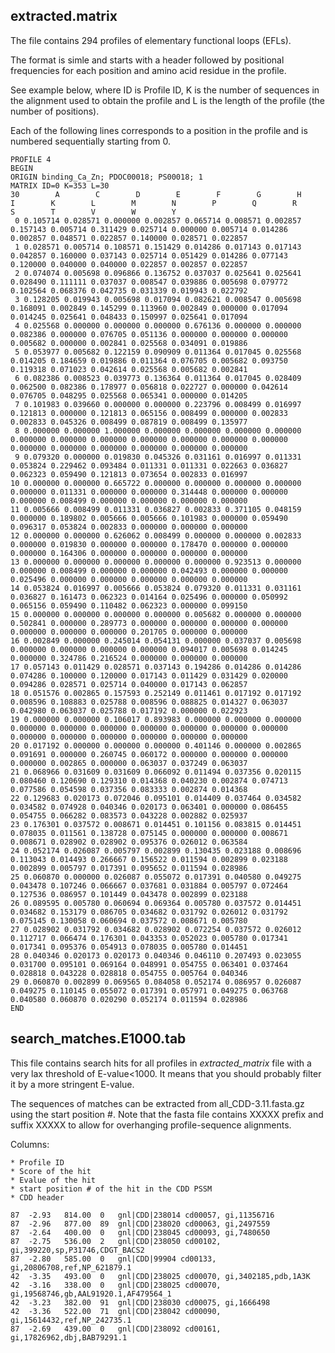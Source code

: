 ## extracted.matrix

The file contains 294 profiles of elementary functional loops (EFLs).

The format is simle and starts with a header followed by positional frequencies for each position and amino acid residue in the profile.

See example below, where ID is Profile ID, K is the number of sequences in the alignment used to obtain the profile and L is the length of the profile (the number of positions).

Each of the following lines corresponds to a position in the profile and is numbered sequentially starting from 0.

    PROFILE 4
    BEGIN
    ORIGIN binding_Ca_Zn; PDOC00018; PS00018; 1
    MATRIX ID=0 K=353 L=30
    30        A        C        D        E        F        G        H        I        K        L        M        N        P        Q        R        S        T        V        W        Y
     0 0.105714 0.028571 0.000000 0.002857 0.065714 0.008571 0.002857 0.157143 0.005714 0.311429 0.025714 0.000000 0.005714 0.014286 0.002857 0.048571 0.022857 0.140000 0.028571 0.022857
     1 0.028571 0.005714 0.108571 0.151429 0.014286 0.017143 0.017143 0.042857 0.160000 0.037143 0.025714 0.051429 0.014286 0.077143 0.120000 0.040000 0.040000 0.022857 0.002857 0.022857
     2 0.074074 0.005698 0.096866 0.136752 0.037037 0.025641 0.025641 0.028490 0.111111 0.037037 0.008547 0.039886 0.005698 0.079772 0.102564 0.068376 0.042735 0.031339 0.019943 0.022792
     3 0.128205 0.019943 0.005698 0.017094 0.082621 0.008547 0.005698 0.168091 0.002849 0.145299 0.113960 0.002849 0.000000 0.017094 0.014245 0.025641 0.048433 0.150997 0.025641 0.017094
     4 0.025568 0.000000 0.000000 0.000000 0.676136 0.000000 0.000000 0.082386 0.000000 0.076705 0.051136 0.000000 0.000000 0.000000 0.005682 0.000000 0.002841 0.025568 0.034091 0.019886
     5 0.053977 0.005682 0.122159 0.090909 0.011364 0.017045 0.025568 0.014205 0.184659 0.019886 0.011364 0.076705 0.005682 0.093750 0.119318 0.071023 0.042614 0.025568 0.005682 0.002841
     6 0.082386 0.008523 0.039773 0.136364 0.011364 0.017045 0.028409 0.062500 0.082386 0.178977 0.056818 0.022727 0.000000 0.042614 0.076705 0.048295 0.025568 0.065341 0.000000 0.014205
     7 0.101983 0.039660 0.000000 0.000000 0.223796 0.008499 0.016997 0.121813 0.000000 0.121813 0.065156 0.008499 0.000000 0.002833 0.002833 0.045326 0.008499 0.087819 0.008499 0.135977
     8 0.000000 0.000000 1.000000 0.000000 0.000000 0.000000 0.000000 0.000000 0.000000 0.000000 0.000000 0.000000 0.000000 0.000000 0.000000 0.000000 0.000000 0.000000 0.000000 0.000000
     9 0.079320 0.000000 0.019830 0.045326 0.031161 0.016997 0.011331 0.053824 0.229462 0.093484 0.011331 0.011331 0.022663 0.036827 0.062323 0.059490 0.121813 0.073654 0.002833 0.016997
    10 0.000000 0.000000 0.665722 0.000000 0.000000 0.000000 0.000000 0.000000 0.011331 0.000000 0.000000 0.314448 0.000000 0.000000 0.000000 0.008499 0.000000 0.000000 0.000000 0.000000
    11 0.005666 0.008499 0.011331 0.036827 0.002833 0.371105 0.048159 0.000000 0.189802 0.005666 0.005666 0.101983 0.000000 0.059490 0.096317 0.053824 0.002833 0.000000 0.000000 0.000000
    12 0.000000 0.000000 0.626062 0.008499 0.000000 0.000000 0.002833 0.000000 0.019830 0.000000 0.000000 0.178470 0.000000 0.000000 0.000000 0.164306 0.000000 0.000000 0.000000 0.000000
    13 0.000000 0.000000 0.000000 0.000000 0.000000 0.923513 0.000000 0.000000 0.008499 0.000000 0.000000 0.042493 0.000000 0.000000 0.025496 0.000000 0.000000 0.000000 0.000000 0.000000
    14 0.053824 0.016997 0.005666 0.053824 0.079320 0.011331 0.031161 0.036827 0.161473 0.062323 0.014164 0.025496 0.000000 0.050992 0.065156 0.059490 0.110482 0.062323 0.000000 0.099150
    15 0.000000 0.000000 0.000000 0.000000 0.005682 0.000000 0.000000 0.502841 0.000000 0.289773 0.000000 0.000000 0.000000 0.000000 0.000000 0.000000 0.000000 0.201705 0.000000 0.000000
    16 0.002849 0.000000 0.245014 0.054131 0.000000 0.037037 0.005698 0.000000 0.000000 0.000000 0.000000 0.094017 0.005698 0.014245 0.000000 0.324786 0.216524 0.000000 0.000000 0.000000
    17 0.057143 0.011429 0.028571 0.037143 0.194286 0.014286 0.014286 0.074286 0.100000 0.120000 0.017143 0.011429 0.031429 0.020000 0.094286 0.028571 0.025714 0.040000 0.017143 0.062857
    18 0.051576 0.002865 0.157593 0.252149 0.011461 0.017192 0.017192 0.008596 0.108883 0.025788 0.008596 0.088825 0.014327 0.063037 0.042980 0.063037 0.025788 0.017192 0.000000 0.022923
    19 0.000000 0.000000 0.106017 0.893983 0.000000 0.000000 0.000000 0.000000 0.000000 0.000000 0.000000 0.000000 0.000000 0.000000 0.000000 0.000000 0.000000 0.000000 0.000000 0.000000
    20 0.017192 0.000000 0.000000 0.000000 0.401146 0.000000 0.002865 0.091691 0.000000 0.260745 0.060172 0.000000 0.000000 0.000000 0.000000 0.002865 0.000000 0.063037 0.037249 0.063037
    21 0.068966 0.031609 0.031609 0.066092 0.011494 0.037356 0.020115 0.080460 0.120690 0.129310 0.014368 0.040230 0.002874 0.074713 0.077586 0.054598 0.037356 0.083333 0.002874 0.014368
    22 0.129683 0.020173 0.072046 0.095101 0.014409 0.037464 0.034582 0.034582 0.074928 0.040346 0.020173 0.063401 0.000000 0.086455 0.054755 0.066282 0.083573 0.043228 0.002882 0.025937
    23 0.176301 0.037572 0.008671 0.014451 0.101156 0.083815 0.014451 0.078035 0.011561 0.138728 0.075145 0.000000 0.000000 0.008671 0.008671 0.028902 0.028902 0.095376 0.026012 0.063584
    24 0.052174 0.026087 0.005797 0.002899 0.130435 0.023188 0.008696 0.113043 0.014493 0.266667 0.156522 0.011594 0.002899 0.023188 0.002899 0.005797 0.017391 0.095652 0.011594 0.028986
    25 0.060870 0.000000 0.026087 0.055072 0.017391 0.040580 0.049275 0.043478 0.107246 0.066667 0.037681 0.031884 0.005797 0.072464 0.127536 0.086957 0.101449 0.043478 0.002899 0.023188
    26 0.089595 0.005780 0.060694 0.069364 0.005780 0.037572 0.014451 0.034682 0.153179 0.086705 0.034682 0.031792 0.026012 0.031792 0.075145 0.130058 0.060694 0.037572 0.008671 0.005780
    27 0.028902 0.031792 0.034682 0.028902 0.072254 0.037572 0.026012 0.112717 0.066474 0.176301 0.043353 0.052023 0.005780 0.017341 0.017341 0.095376 0.054913 0.078035 0.005780 0.014451
    28 0.040346 0.020173 0.020173 0.040346 0.046110 0.207493 0.023055 0.031700 0.095101 0.069164 0.048991 0.054755 0.063401 0.037464 0.028818 0.043228 0.028818 0.054755 0.005764 0.040346
    29 0.060870 0.002899 0.069565 0.084058 0.052174 0.086957 0.026087 0.049275 0.110145 0.055072 0.017391 0.057971 0.049275 0.063768 0.040580 0.060870 0.020290 0.052174 0.011594 0.028986
    END



## search_matches.E1000.tab
This file contains search hits for all profiles in *extracted_matrix* file with a very lax threshold of E-value<1000.
It means that you should probably filter it by a more stringent E-value.

The sequences of matches can be extracted from all_CDD-3.11.fasta.gz using the start position #. Note that the fasta file contains XXXXX prefix and suffix XXXXX to allow for overhanging profile-sequence alignments.

Columns:

    * Profile ID
    * Score of the hit
    * Evalue of the hit
    * start position # of the hit in the CDD PSSM
    * CDD header

    87	-2.93	814.00	0	gnl|CDD|238014 cd00057, gi,11356716
    87	-2.96	877.00	89	gnl|CDD|238020 cd00063, gi,2497559
    87	-2.64	400.00	0	gnl|CDD|238045 cd00093, gi,7480650
    87	-2.75	536.00	2	gnl|CDD|238050 cd00102, gi,399220,sp,P31746,CDGT_BACS2
    87	-2.80	585.00	0	gnl|CDD|99904 cd00133, gi,20806708,ref,NP_621879.1
    42	-3.35	493.00	0	gnl|CDD|238025 cd00070, gi,3402185,pdb,1A3K
    42	-3.16	338.00	0	gnl|CDD|238025 cd00070, gi,19568746,gb,AAL91920.1,AF479564_1
    42	-3.23	382.00	91	gnl|CDD|238030 cd00075, gi,1666498
    42	-3.36	522.00	71	gnl|CDD|238042 cd00090, gi,15614432,ref,NP_242735.1
    87	-2.69	439.00	0	gnl|CDD|238092 cd00161, gi,17826962,dbj,BAB79291.1
